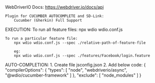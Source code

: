 WebDriverIO Docs:
    https://webdriver.io/docs/api    

    Plugin for CUCUMBER AUTOCOMPLETE and SD-Link:
        Cucumber (Gherkin) Full Support

EXECUTION:
    To run all feature files:
        npx wdio wdio.conf.js

    To run a particular feature file:
        npx wdio wdio.conf.js --spec ./relative-path-of-feature-file

        eg:
        npx wdio wdio.conf.js --spec ./features/Facebook/login.feature 

AUTO-COMPLETION:
    1. Create file jsconfig.json
    2. Add below code:
        {
            "compilerOptions": {
                "types": [
                    "node",
                    "webdriverio/async",
                    "@wdio/cucumber-framework"
                ]
            },
            "exclude": [
                "node_modules"
            ]
        }